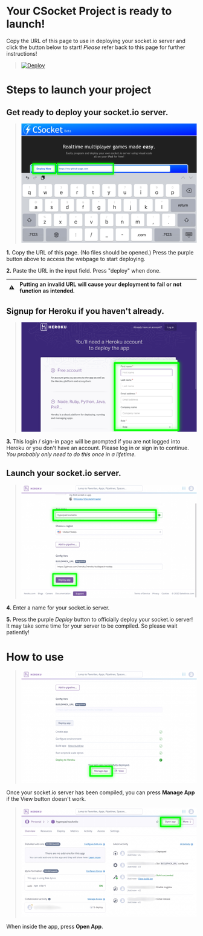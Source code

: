 # Your CSocket Project is ready to launch!
Copy the URL of this page to use in deploying your socket.io server and click the button below to start! *Please* refer back to this page for further instructions!

> [![Deploy](https://www.herokucdn.com/deploy/button.png)](https://rxcodes.github.io/CSocket-Docs/Compiler.html)

# Steps to launch your project
## Get ready to deploy your socket.io server.
> ![image](https://raw.githubusercontent.com/RXCodes/CSocket-Application/main/content/72ABDFFA-7BBB-439F-BAD4-C939436709E5.png)

**1.** Copy the URL of this page. (No files should be opened.) Press the purple button above to access the webpage to start deploying.

**2.** Paste the URL in the input field. Press "deploy" when done.

:warning: | Putting an invalid URL will cause your deployment to fail or not function as intended.
:---: | :---

## Signup for Heroku if you haven't already.
> ![image](https://raw.githubusercontent.com/RXCodes/CSocket-Application/main/content/46E966BF-8895-4AE5-97B2-8A104D6D56D7.png)

**3.** This login / sign-in page will be prompted if you are not logged into Heroku or you don't have an account. Please log in or sign in to continue. *You probably only need to do this once in a lifetime.*

## Launch your socket.io server.
> ![image](https://raw.githubusercontent.com/RXCodes/CSocket-Application/main/content/3D379059-1FE0-4007-81F1-DCC3ED08680D.png)

**4.** Enter a name for your socket.io server.

**5.** Press the purple *Deploy* button to officially deploy your socket.io server! It may take some time for your server to be compiled. So please wait patiently!

# How to use
> ![image](https://raw.githubusercontent.com/RXCodes/CSocket-Application/main/content/4F4AE9D0-60FD-46FC-98B7-0EBCF6EB20A8.png)

Once your socket.io server has been compiled, you can press **Manage App** if the View button doesn't work.

> ![image](https://raw.githubusercontent.com/RXCodes/CSocket-Application/main/content/6591CD00-6E85-4A44-94F4-A8224FF17BE8.png)

When inside the app, press **Open App**.
